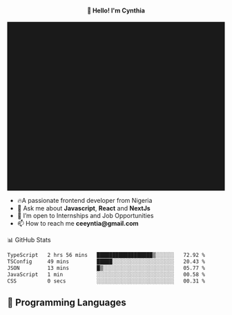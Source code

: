 <h4 align="center">👋 Hello! I'm Cynthia</h4>

<hr style="height:10%; margin-left:0; margin-right:0;" />

<div align="left">
  <ul>
  <li>🔥A passionate frontend developer from Nigeria</li>
  <li>💬 Ask me about <strong>Javascript</strong>, <strong>React</strong> and <strong> NextJs</strong></li>
  <li>👯 I’m open to Internships and Job Opportunities</li>
  <li>📫 How to reach me <strong>ceeyntia@gmail.com</strong></li>
</ul>
</div
  
## 📊 GitHub Stats

<!--START_SECTION:waka-->

```txt
TypeScript   2 hrs 56 mins   ██████████████████▒░░░░░░   72.92 %
TSConfig     49 mins         █████░░░░░░░░░░░░░░░░░░░░   20.43 %
JSON         13 mins         █▒░░░░░░░░░░░░░░░░░░░░░░░   05.77 %
JavaScript   1 min           ░░░░░░░░░░░░░░░░░░░░░░░░░   00.58 %
CSS          0 secs          ░░░░░░░░░░░░░░░░░░░░░░░░░   00.31 %
```

<!--END_SECTION:waka-->

## 💬 Programming Languages

<!--START_SECTION:languages-->
<!--END_SECTION:languages-->
